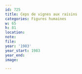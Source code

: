 ```yaml
---
id: 725
title: Ceps de vignes aux raisins
categories: Figures humaines
w: 65
h: 81
location:
note:
file:
year: '1983'
year_start: 1983
year_end:
image:

---
```

